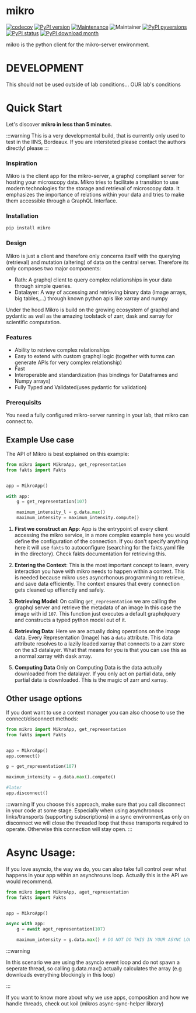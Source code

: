 # mikro

[![codecov](https://codecov.io/gh/jhnnsrs/mikro/branch/master/graph/badge.svg?token=UGXEA2THBV)](https://codecov.io/gh/jhnnsrs/mikro)
[![PyPI version](https://badge.fury.io/py/mikro.svg)](https://pypi.org/project/mikro/)
[![Maintenance](https://img.shields.io/badge/Maintained%3F-yes-green.svg)](https://pypi.org/project/mikro/)
![Maintainer](https://img.shields.io/badge/maintainer-jhnnsrs-blue)
[![PyPI pyversions](https://img.shields.io/pypi/pyversions/mikro.svg)](https://pypi.python.org/pypi/mikro/)
[![PyPI status](https://img.shields.io/pypi/status/mikro.svg)](https://pypi.python.org/pypi/mikro/)
[![PyPI download month](https://img.shields.io/pypi/dm/mikro.svg)](https://pypi.python.org/pypi/mikro/)

mikro is the python client for the mikro-server environment.

# DEVELOPMENT

This should not be used outside of lab conditions... OUR lab's conditions

# Quick Start

Let's discover **mikro in less than 5 minutes**.

:::warning
This is a very developmental build, that is currently only used to test in the IINS, Bordeaux. If you are intersteted please contact
the authors directly!
please
:::

### Inspiration

Mikro is the client app for the mikro-server, a graphql compliant server for hosting your microscopy data. Mikro tries to
facilitate a transition to use modern technologies for the storage and retrieval of microscopy data. It emphasizes the importance
of relations within your data and tries to make them accessible through a GraphQL Interface.

### Installation

```bash
pip install mikro
```

### Design

Mikro is just a client and therefore only concerns itself with the querying (retrieval) and mutation (altering) of data on
the central server. Therefore its only composes two major components:

- Rath: A graphql client to query complex relationships in your data through simple queries.
- Datalayer: A way of accessing and retrieving binary data (image arrays, big tables,...) through known python apis like xarray and numpy

Under the hood Mikro is build on the growing ecosystem of graphql and pydantic as well as the amazing toolstack
of zarr, dask and xarray for scientific computation.

### Features

- Ability to retrieve complex relationships
- Easy to extend with custom graphql logic (together with turms can generate APIs for very complex relationship)
- Fast
- Interoperable and standardization (has bindings for Dataframes and Numpy arrays)
- Fully Typed and Validated(uses pydantic for validation)

### Prerequisits

You need a fully configured mikro-server running in your lab, that mikro can connect to.

## Example Use case

The API of Mikro is best explained on this example:

```python
from mikro import MikroApp, get_representation
from fakts import Fakts


app = MikroApp()

with app:
    g = get_representation(107)

    maximum_intensity_l = g.data.max()
    maximum_intensity = maximum_intensity.compute()
```

1. **First we construct an App**:
   App is the entrypoint of every client accessing the mikro service,
   in a more complex example here you would define the configuration of
   the connection. If you don't specify anything here it will use `fakts` to
   autoconfigure (searching for the fakts.yaml file in the directory). Check
   fakts documentation for retrieving this.

2. **Entering the Context**:
   This is the most important concept to learn, every interaction you have with
   mikro needs to happen within a context. This is needed because mikro uses
   asyncrhonous programming to retrieve, and save data efficiently. The context
   ensures that every connection gets cleaned up effienctly and safely.

3. **Retrieving Model**:
   On calling `get_representation` we are calling the graphql server and retrieve
   the metadata of an image In this case the image with id `107`. This function just
   executes a default graphqlquery and constructs a typed python model out of it.

4. **Retrieving Data**:
   Here we are actually doing operations on the image data. Every Representation
   (Image) has a `data` attribute. This data attribute resolves to a lazily loaded
   xarray that connects to a zarr store on the s3 datalayer. What that means for you
   is that you can use this as a normal xarray with dask array.

5. **Computing Data**
   Only on Computing Data is the data actually downloaded from the datalayer. If you
   only act on partial data, only partial data is downloaded. This is the magic of
   zarr and xarray.

## Other usage options

If you dont want to use a context manager you can also choose to
use the connect/disconnect methods:

```python
from mikro import MikroApp, get_representation
from fakts import Fakts


app = MikroApp()
app.connect()

g = get_representation(107)

maximum_intensity = g.data.max().compute()

#later
app.disconnect()


```

:::warning
If you choose this approach, make sure that you call disconnect in your code at some
stage. Especially when using asynchronous links/transports (supporting subscriptions) in a sync
environment,as only on disconnect we will close the threaded loop that these transports required
to operate. Otherwise this connection will stay open.
:::

# Async Usage:

If you love asyncio, the way we do, you can also take full control over what happens in your app
within an asynchrouns loop. Actually this is the API we would recommend.

```python
from mikro import MikroApp, aget_representation
from fakts import Fakts


app = MikroApp()

async with app:
    g = await aget_representation(107)

    maximum_intensity = g.data.max() # DO NOT DO THIS IN YOUR ASYNC LOOP

```

:::warning

In this scenario we are using the asyncio event loop and do not spawn a seperate thread, so calling
g.data.max() actually calculates the array (e.g downloads everything blockingly in this loop)

:::

If you want to know more about why we use apps, composition and how we handle threads, check out koil
(mikros async-sync-helper library)
